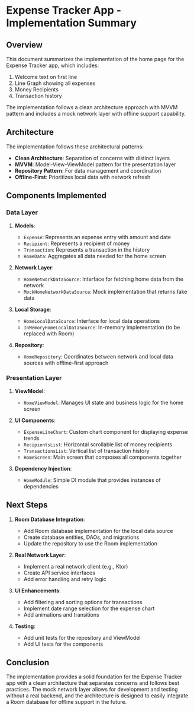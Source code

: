# Expense Tracker App - Implementation Summary

## Overview

This document summarizes the implementation of the home page for the Expense Tracker app, which includes:

1. Welcome text on first line
2. Line Graph showing all expenses
3. Money Recipients
4. Transaction history

The implementation follows a clean architecture approach with MVVM pattern and includes a mock network layer with offline support capability.

## Architecture

The implementation follows these architectural patterns:

- **Clean Architecture**: Separation of concerns with distinct layers
- **MVVM**: Model-View-ViewModel pattern for the presentation layer
- **Repository Pattern**: For data management and coordination
- **Offline-First**: Prioritizes local data with network refresh

## Components Implemented

### Data Layer

1. **Models**:
   - `Expense`: Represents an expense entry with amount and date
   - `Recipient`: Represents a recipient of money
   - `Transaction`: Represents a transaction in the history
   - `HomeData`: Aggregates all data needed for the home screen

2. **Network Layer**:
   - `HomeNetworkDataSource`: Interface for fetching home data from the network
   - `MockHomeNetworkDataSource`: Mock implementation that returns fake data

3. **Local Storage**:
   - `HomeLocalDataSource`: Interface for local data operations
   - `InMemoryHomeLocalDataSource`: In-memory implementation (to be replaced with Room)

4. **Repository**:
   - `HomeRepository`: Coordinates between network and local data sources with offline-first approach

### Presentation Layer

1. **ViewModel**:
   - `HomeViewModel`: Manages UI state and business logic for the home screen

2. **UI Components**:
   - `ExpenseLineChart`: Custom chart component for displaying expense trends
   - `RecipientsList`: Horizontal scrollable list of money recipients
   - `TransactionsList`: Vertical list of transaction history
   - `HomeScreen`: Main screen that composes all components together

3. **Dependency Injection**:
   - `HomeModule`: Simple DI module that provides instances of dependencies

## Next Steps

1. **Room Database Integration**:
   - Add Room database implementation for the local data source
   - Create database entities, DAOs, and migrations
   - Update the repository to use the Room implementation

2. **Real Network Layer**:
   - Implement a real network client (e.g., Ktor)
   - Create API service interfaces
   - Add error handling and retry logic

3. **UI Enhancements**:
   - Add filtering and sorting options for transactions
   - Implement date range selection for the expense chart
   - Add animations and transitions

4. **Testing**:
   - Add unit tests for the repository and ViewModel
   - Add UI tests for the components

## Conclusion

The implementation provides a solid foundation for the Expense Tracker app with a clean architecture that separates concerns and follows best practices. The mock network layer allows for development and testing without a real backend, and the architecture is designed to easily integrate a Room database for offline support in the future.
